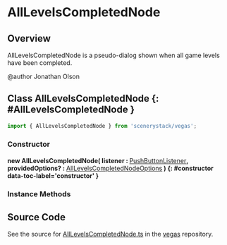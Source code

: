 # AllLevelsCompletedNode

## Overview

AllLevelsCompletedNode is a pseudo-dialog shown when all game levels have been completed.

@author Jonathan Olson

## Class AllLevelsCompletedNode {: #AllLevelsCompletedNode }


```js
import { AllLevelsCompletedNode } from 'scenerystack/vegas';
```
### Constructor

#### new AllLevelsCompletedNode( listener : <span style="font-weight: 400;">[PushButtonListener](../sun/PushButtonModel.md#PushButtonListener)</span>, providedOptions? : <span style="font-weight: 400;">[AllLevelsCompletedNodeOptions](../vegas/AllLevelsCompletedNode.md#AllLevelsCompletedNodeOptions)</span> ) {: #constructor data-toc-label='constructor' }

### Instance Methods





## Source Code

See the source for [AllLevelsCompletedNode.ts](https://github.com/phetsims/vegas/blob/main/js/AllLevelsCompletedNode.ts) in the [vegas](https://github.com/phetsims/vegas) repository.
